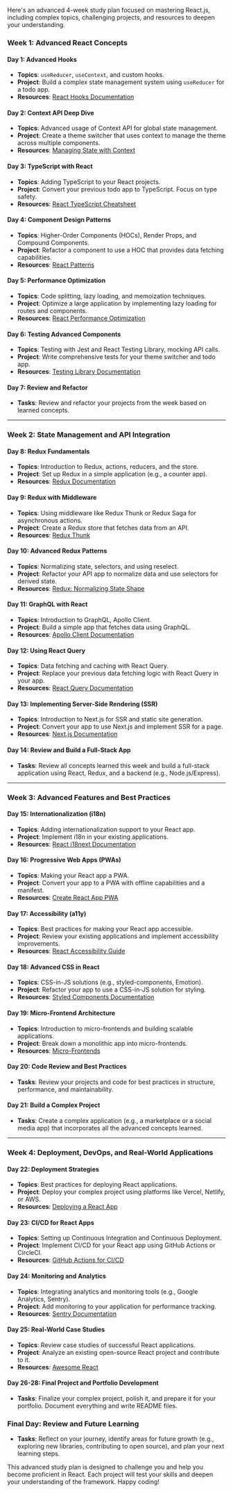 Here's an advanced 4-week study plan focused on mastering React.js, including complex topics, challenging projects, and resources to deepen your understanding.

### Week 1: Advanced React Concepts

#### Day 1: Advanced Hooks
- **Topics**: `useReducer`, `useContext`, and custom hooks.
- **Project**: Build a complex state management system using `useReducer` for a todo app.
- **Resources**: [React Hooks Documentation](https://reactjs.org/docs/hooks-overview.html)

#### Day 2: Context API Deep Dive
- **Topics**: Advanced usage of Context API for global state management.
- **Project**: Create a theme switcher that uses context to manage the theme across multiple components.
- **Resources**: [Managing State with Context](https://reactjs.org/docs/context.html#when-to-use-context)

#### Day 3: TypeScript with React
- **Topics**: Adding TypeScript to your React projects.
- **Project**: Convert your previous todo app to TypeScript. Focus on type safety.
- **Resources**: [React TypeScript Cheatsheet](https://react-typescript-cheatsheet.netlify.app/)

#### Day 4: Component Design Patterns
- **Topics**: Higher-Order Components (HOCs), Render Props, and Compound Components.
- **Project**: Refactor a component to use a HOC that provides data fetching capabilities.
- **Resources**: [React Patterns](https://reactpatterns.com/)

#### Day 5: Performance Optimization
- **Topics**: Code splitting, lazy loading, and memoization techniques.
- **Project**: Optimize a large application by implementing lazy loading for routes and components.
- **Resources**: [React Performance Optimization](https://reactjs.org/docs/optimizing-performance.html)

#### Day 6: Testing Advanced Components
- **Topics**: Testing with Jest and React Testing Library, mocking API calls.
- **Project**: Write comprehensive tests for your theme switcher and todo app.
- **Resources**: [Testing Library Documentation](https://testing-library.com/docs/react-testing-library/intro)

#### Day 7: Review and Refactor
- **Tasks**: Review and refactor your projects from the week based on learned concepts.

---

### Week 2: State Management and API Integration

#### Day 8: Redux Fundamentals
- **Topics**: Introduction to Redux, actions, reducers, and the store.
- **Project**: Set up Redux in a simple application (e.g., a counter app).
- **Resources**: [Redux Documentation](https://redux.js.org/introduction/getting-started)

#### Day 9: Redux with Middleware
- **Topics**: Using middleware like Redux Thunk or Redux Saga for asynchronous actions.
- **Project**: Create a Redux store that fetches data from an API.
- **Resources**: [Redux Thunk](https://github.com/reduxjs/redux-thunk)

#### Day 10: Advanced Redux Patterns
- **Topics**: Normalizing state, selectors, and using reselect.
- **Project**: Refactor your API app to normalize data and use selectors for derived state.
- **Resources**: [Redux: Normalizing State Shape](https://redux.js.org/recipes/structuring-reducers#normalizing-state-shape)

#### Day 11: GraphQL with React
- **Topics**: Introduction to GraphQL, Apollo Client.
- **Project**: Build a simple app that fetches data using GraphQL.
- **Resources**: [Apollo Client Documentation](https://www.apollographql.com/docs/react/)

#### Day 12: Using React Query
- **Topics**: Data fetching and caching with React Query.
- **Project**: Replace your previous data fetching logic with React Query in your app.
- **Resources**: [React Query Documentation](https://react-query.tanstack.com/)

#### Day 13: Implementing Server-Side Rendering (SSR)
- **Topics**: Introduction to Next.js for SSR and static site generation.
- **Project**: Convert your app to use Next.js and implement SSR for a page.
- **Resources**: [Next.js Documentation](https://nextjs.org/docs/getting-started)

#### Day 14: Review and Build a Full-Stack App
- **Tasks**: Review all concepts learned this week and build a full-stack application using React, Redux, and a backend (e.g., Node.js/Express).

---

### Week 3: Advanced Features and Best Practices

#### Day 15: Internationalization (i18n)
- **Topics**: Adding internationalization support to your React app.
- **Project**: Implement i18n in your existing applications.
- **Resources**: [React i18next Documentation](https://react.i18next.com/)

#### Day 16: Progressive Web Apps (PWAs)
- **Topics**: Making your React app a PWA.
- **Project**: Convert your app to a PWA with offline capabilities and a manifest.
- **Resources**: [Create React App PWA](https://create-react-app.dev/docs/making-a-progressive-web-app/)

#### Day 17: Accessibility (a11y)
- **Topics**: Best practices for making your React app accessible.
- **Project**: Review your existing applications and implement accessibility improvements.
- **Resources**: [React Accessibility Guide](https://reactjs.org/docs/accessibility.html)

#### Day 18: Advanced CSS in React
- **Topics**: CSS-in-JS solutions (e.g., styled-components, Emotion).
- **Project**: Refactor your app to use a CSS-in-JS solution for styling.
- **Resources**: [Styled Components Documentation](https://styled-components.com/)

#### Day 19: Micro-Frontend Architecture
- **Topics**: Introduction to micro-frontends and building scalable applications.
- **Project**: Break down a monolithic app into micro-frontends.
- **Resources**: [Micro-Frontends](https://micro-frontends.org/)

#### Day 20: Code Review and Best Practices
- **Tasks**: Review your projects and code for best practices in structure, performance, and maintainability.

#### Day 21: Build a Complex Project
- **Tasks**: Create a complex application (e.g., a marketplace or a social media app) that incorporates all the advanced concepts learned.

---

### Week 4: Deployment, DevOps, and Real-World Applications

#### Day 22: Deployment Strategies
- **Topics**: Best practices for deploying React applications.
- **Project**: Deploy your complex project using platforms like Vercel, Netlify, or AWS.
- **Resources**: [Deploying a React App](https://create-react-app.dev/docs/deployment/)

#### Day 23: CI/CD for React Apps
- **Topics**: Setting up Continuous Integration and Continuous Deployment.
- **Project**: Implement CI/CD for your React app using GitHub Actions or CircleCI.
- **Resources**: [GitHub Actions for CI/CD](https://docs.github.com/en/actions)

#### Day 24: Monitoring and Analytics
- **Topics**: Integrating analytics and monitoring tools (e.g., Google Analytics, Sentry).
- **Project**: Add monitoring to your application for performance tracking.
- **Resources**: [Sentry Documentation](https://docs.sentry.io/platforms/javascript/guides/react/)

#### Day 25: Real-World Case Studies
- **Topics**: Review case studies of successful React applications.
- **Project**: Analyze an existing open-source React project and contribute to it.
- **Resources**: [Awesome React](https://github.com/enaqx/awesome-react)

#### Day 26-28: Final Project and Portfolio Development
- **Tasks**: Finalize your complex project, polish it, and prepare it for your portfolio. Document everything and write README files.

### Final Day: Review and Future Learning
- **Tasks**: Reflect on your journey, identify areas for future growth (e.g., exploring new libraries, contributing to open source), and plan your next learning steps.

This advanced study plan is designed to challenge you and help you become proficient in React. Each project will test your skills and deepen your understanding of the framework. Happy coding!